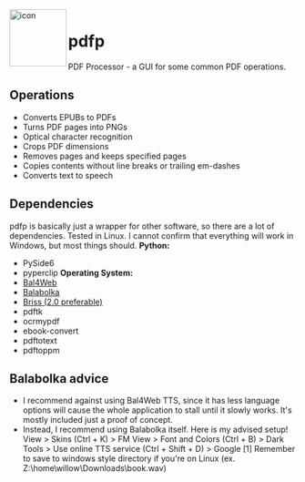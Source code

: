 <img align="left" width="100" height="100" src="https://raw.githubusercontent.com/MellowKyler/pdfp/main/logo.ico" alt="icon">

# pdfp
PDF Processor - a GUI for some common PDF operations.

## Operations
- Converts EPUBs to PDFs
- Turns PDF pages into PNGs
- Optical character recognition
- Crops PDF dimensions
- Removes pages and keeps specified pages
- Copies contents without line breaks or trailing em-dashes
- Converts text to speech

## Dependencies
pdfp is basically just a wrapper for other software, so there are a lot of dependencies. Tested in Linux. I cannot confirm that everything will work in Windows, but most things should.
**Python:**
- PySide6
- pyperclip
**Operating System:**
- [Bal4Web](https://www.cross-plus-a.com/bweb.htm)
- [Balabolka](https://www.cross-plus-a.com/balabolka.htm)
- [Briss (2.0 preferable)](https://github.com/mbaeuerle/Briss-2.0)
- pdftk
- ocrmypdf
- ebook-convert
- pdftotext
- pdftoppm

## Balabolka advice
- I recommend against using Bal4Web TTS, since it has less language options will cause the whole application to stall until it slowly works. It's mostly included just a proof of concept.
- Instead, I recommend using Balabolka itself. Here is my advised setup!
View > Skins (Ctrl + K) > FM 
View > Font and Colors (Ctrl + B) > Dark
Tools > Use online TTS service (Ctrl + Shift + D) > Google [1]
Remember to save to windows style directory if you're on Linux (ex. Z:\home\willow\Downloads\book.wav)
